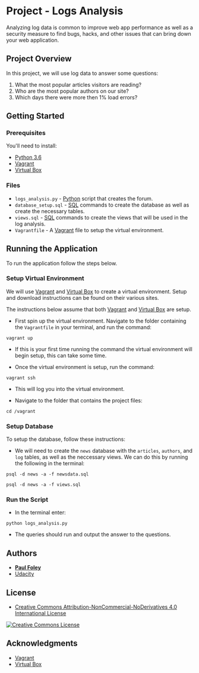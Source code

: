 # Project - Logs Analysis

Analyzing log data is common to improve web app performance as well as a security measure to find bugs, hacks, and other issues that can bring down your web application.

## Project Overview

In this project, we will use log data to answer some questions:

1) What the most popular articles visitors are reading?
2) Who are the most popular authors on our site?
3) Which days there were more then 1% load errors?


## Getting Started

### Prerequisites
You'll need to install:

* [Python 3.6](https://www.python.org/)
* [Vagrant](https://www.vagrantup.com/downloads.html)
* [Virtual Box](https://www.virtualbox.org/)

### Files

* `logs_analysis.py` - [Python](https://www.python.org/) script that creates the forum.
* `database_setup.sql` - [SQL](https://www.w3schools.com/sql/default.asp) commands to create the database as well as create the necessary tables.
* `views.sql` - [SQL](https://www.w3schools.com/sql/default.asp) commands to create the views that will be used in the log analysis.
* `Vagrantfile` - A [Vagrant](https://www.vagrantup.com/downloads.html) file to setup the virtual environment.


## Running the Application

To run the application follow the steps below.

### Setup Virtual Environment

We will use [Vagrant](https://www.vagrantup.com/downloads.html) and [Virtual Box](https://www.virtualbox.org/) to create a virtual environment. Setup and download instructions can be found on their various sites.

The instructions below assume that both [Vagrant](https://www.vagrantup.com/downloads.html) and [Virtual Box](https://www.virtualbox.org/) are setup.

* First spin up the virtual environment. Navigate to the folder containing the `Vagrantfile` in your terminal, and run the command:

`vagrant up`

* If this is your first time running the command the virtual environment will begin setup, this can take some time. 

* Once the virtual environment is setup, run the command:

`vagrant ssh`

* This will log you into the virtual environment. 

* Navigate to the folder that contains the project files:

`cd /vagrant`

### Setup Database

To setup the database, follow these instructions:

* We will need to create the `news` database with the `articles`, `authors`, and `log` tables, as well as the neccessary views. We can do this by running the following in the terminal:

`psql -d news -a -f newsdata.sql`

`psql -d news -a -f views.sql` 

### Run the Script

* In the terminal enter:

`python logs_analysis.py`

* The queries should run and output the answer to the questions.


## Authors

* **[Paul Foley](https://github.com/paulfoley)**
* [Udacity](https://www.udacity.com/)


## License

* <a rel="license" href="https://creativecommons.org/licenses/by-nc-nd/4.0/"> Creative Commons Attribution-NonCommercial-NoDerivatives 4.0 International License</a>

<a rel="license" href="https://creativecommons.org/licenses/by-nc-nd/4.0/">
	<img alt="Creative Commons License" style="border-width:0" src="https://i.creativecommons.org/l/by-nc-nd/4.0/88x31.png" />
</a>


## Acknowledgments

* [Vagrant](https://www.vagrantup.com/downloads.html)
* [Virtual Box](https://www.virtualbox.org/)
